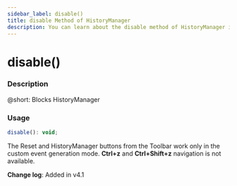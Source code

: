 ```yaml
---
sidebar_label: disable()
title: disable Method of HistoryManager
description: You can learn about the disable method of HistoryManager in the documentation of the DHTMLX JavaScript Diagram library. Browse developer guides and API reference, try out code examples and live demos, and download a free 30-day evaluation version of DHTMLX Diagram.
---
```


# disable()

### Description

@short: Blocks HistoryManager

### Usage

~~~js
disable(): void;
~~~

The Reset and HistoryManager buttons from the Toolbar work only in the custom event generation mode. **Ctrl+z** and **Ctrl+Shift+z** navigation is not available.

**Change log**: Added in v4.1
